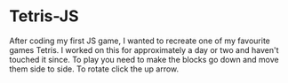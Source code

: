 # Tetris-JS
After coding my first JS game, I wanted to recreate one of my favourite games Tetris. 
I worked on this for approximately a day or two and haven't touched it since. 
To play you need to make the blocks go down and move them side to side. To rotate click the up arrow.

